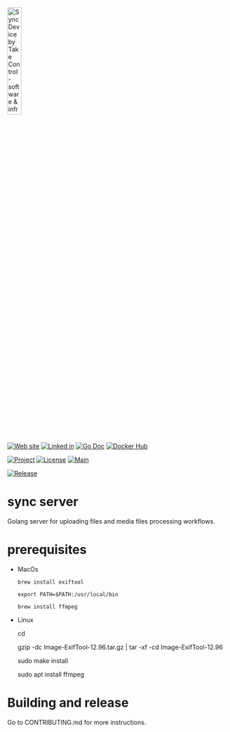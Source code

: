 <img src="https://takecontrolsoft.eu/assets/img/takecontrolsoft-logo-green.png" alt="Sync Device by Take Control - software & infrastructure" width="25%">

[![Web site](https://img.shields.io/badge/Web_site-takecontrolsoft.eu-pink)](https://takecontrolsoft.eu/)
[![Linked in](https://img.shields.io/badge/Linked_In-takecontrolsoft-blue?style=flat&logo=linkedin)](https://www.linkedin.com/company/take-control-si/)
[![Go Doc](https://pkg.go.dev/badge/github.com/takecontrolsoft/sync_server.svg)](https://pkg.go.dev/github.com/takecontrolsoft/sync_server)
[![Docker Hub](https://img.shields.io/badge/Docker_Hub-takecontrolorg-blue?style=flat&logo=docker)](https://hub.docker.com/r/takecontrolorg/sync_server)

[![Project](https://img.shields.io/badge/Project-Sync_Device-darkred?style=flat&logo=github)](https://github.com/orgs/takecontrolsoft/projects/1)
[![License](https://img.shields.io/badge/License-Apache-purple)](https://www.apache.org/licenses/LICENSE-2.0)
[![Main](https://github.com/takecontrolsoft/sync_server/actions/workflows/main.yml/badge.svg)](https://github.com/takecontrolsoft/sync_server/actions/workflows/main.yml)

[![Release](https://img.shields.io/github/v/release/takecontrolsoft/sync_server.svg?style=flat&logo=github)](https://github.com/takecontrolsoft/sync_server/releases/latest)



# sync server
Golang server for uploading files and media files processing workflows.

# prerequisites
* MacOs
  
    `brew install exiftool`
  
    `export PATH=$PATH:/usr/local/bin`
  
    `brew install ffmpeg`
  
* Linux
  
    cd <your download directory>
    
    gzip -dc Image-ExifTool-12.96.tar.gz | tar -xf -cd Image-ExifTool-12.96
  
    sudo make install

    sudo apt install ffmpeg





# Building and release
Go to CONTRIBUTING.md for more instructions.

